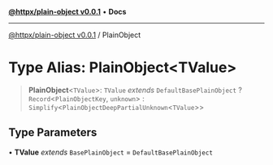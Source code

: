 [**@httpx/plain-object v0.0.1**](../README.md) • **Docs**

***

[@httpx/plain-object v0.0.1](../README.md) / PlainObject

# Type Alias: PlainObject\<TValue\>

> **PlainObject**\<`TValue`\>: `TValue` *extends* `DefaultBasePlainObject` ? `Record`\<`PlainObjectKey`, `unknown`\> : `Simplify`\<`PlainObjectDeepPartialUnknown`\<`TValue`\>\>

## Type Parameters

• **TValue** *extends* `BasePlainObject` = `DefaultBasePlainObject`

